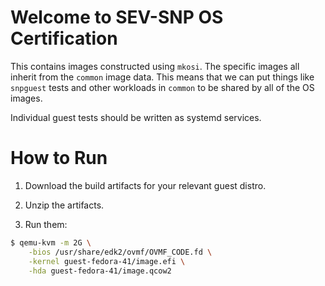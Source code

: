 # Welcome to SEV-SNP OS Certification

This contains images constructed using `mkosi`. The specific images all
inherit from the `common` image data. This means that we can put things
like `snpguest` tests and other workloads in `common` to be shared by
all of the OS images.

Individual guest tests should be written as systemd services.

# How to Run

1. Download the build artifacts for your relevant guest distro.

2. Unzip the artifacts.

3. Run them:

```sh
$ qemu-kvm -m 2G \
    -bios /usr/share/edk2/ovmf/OVMF_CODE.fd \
    -kernel guest-fedora-41/image.efi \
    -hda guest-fedora-41/image.qcow2
```
